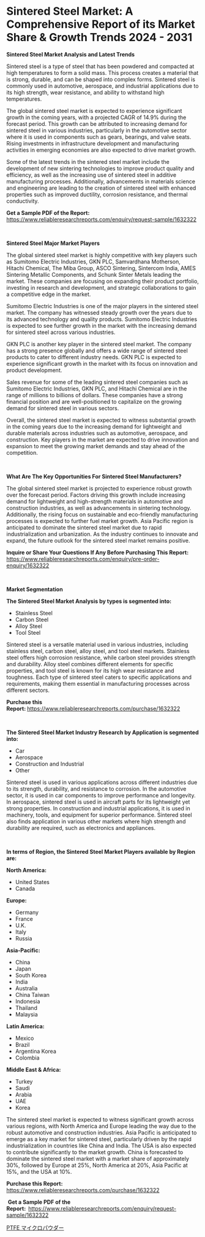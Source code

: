 <p><h1>Sintered Steel Market: A Comprehensive Report of its Market Share & Growth Trends 2024 - 2031</h1></p><p><strong>Sintered Steel Market Analysis and Latest Trends</strong></p>
<p><p>Sintered steel is a type of steel that has been powdered and compacted at high temperatures to form a solid mass. This process creates a material that is strong, durable, and can be shaped into complex forms. Sintered steel is commonly used in automotive, aerospace, and industrial applications due to its high strength, wear resistance, and ability to withstand high temperatures.</p><p>The global sintered steel market is expected to experience significant growth in the coming years, with a projected CAGR of 14.9% during the forecast period. This growth can be attributed to increasing demand for sintered steel in various industries, particularly in the automotive sector where it is used in components such as gears, bearings, and valve seats. Rising investments in infrastructure development and manufacturing activities in emerging economies are also expected to drive market growth.</p><p>Some of the latest trends in the sintered steel market include the development of new sintering technologies to improve product quality and efficiency, as well as the increasing use of sintered steel in additive manufacturing processes. Additionally, advancements in materials science and engineering are leading to the creation of sintered steel with enhanced properties such as improved ductility, corrosion resistance, and thermal conductivity.</p></p>
<p><strong>Get a Sample PDF of the Report:&nbsp;</strong> <a href="https://www.reliableresearchreports.com/enquiry/request-sample/1632322">https://www.reliableresearchreports.com/enquiry/request-sample/1632322</a></p>
<p>&nbsp;</p>
<p><strong>Sintered Steel Major Market Players</strong></p>
<p><p>The global sintered steel market is highly competitive with key players such as Sumitomo Electric Industries, GKN PLC, Samvardhana Motherson, Hitachi Chemical, The Miba Group, ASCO Sintering, Sintercom India, AMES Sintering Metallic Components, and Schunk Sinter Metals leading the market. These companies are focusing on expanding their product portfolio, investing in research and development, and strategic collaborations to gain a competitive edge in the market.</p><p>Sumitomo Electric Industries is one of the major players in the sintered steel market. The company has witnessed steady growth over the years due to its advanced technology and quality products. Sumitomo Electric Industries is expected to see further growth in the market with the increasing demand for sintered steel across various industries.</p><p>GKN PLC is another key player in the sintered steel market. The company has a strong presence globally and offers a wide range of sintered steel products to cater to different industry needs. GKN PLC is expected to experience significant growth in the market with its focus on innovation and product development.</p><p>Sales revenue for some of the leading sintered steel companies such as Sumitomo Electric Industries, GKN PLC, and Hitachi Chemical are in the range of millions to billions of dollars. These companies have a strong financial position and are well-positioned to capitalize on the growing demand for sintered steel in various sectors.</p><p>Overall, the sintered steel market is expected to witness substantial growth in the coming years due to the increasing demand for lightweight and durable materials across industries such as automotive, aerospace, and construction. Key players in the market are expected to drive innovation and expansion to meet the growing market demands and stay ahead of the competition.</p></p>
<p>&nbsp;</p>
<p><strong>What Are The Key Opportunities For Sintered Steel Manufacturers?</strong></p>
<p><p>The global sintered steel market is projected to experience robust growth over the forecast period. Factors driving this growth include increasing demand for lightweight and high-strength materials in automotive and construction industries, as well as advancements in sintering technology. Additionally, the rising focus on sustainable and eco-friendly manufacturing processes is expected to further fuel market growth. Asia Pacific region is anticipated to dominate the sintered steel market due to rapid industrialization and urbanization. As the industry continues to innovate and expand, the future outlook for the sintered steel market remains positive.</p></p>
<p><strong>Inquire or Share Your Questions If Any Before Purchasing This Report:</strong> <a href="https://www.reliableresearchreports.com/enquiry/pre-order-enquiry/1632322">https://www.reliableresearchreports.com/enquiry/pre-order-enquiry/1632322</a></p>
<p>&nbsp;</p>
<p><strong>Market Segmentation</strong></p>
<p><strong>The Sintered Steel Market Analysis by types is segmented into:</strong></p>
<p><ul><li>Stainless Steel</li><li>Carbon Steel</li><li>Alloy Steel</li><li>Tool Steel</li></ul></p>
<p><p>Sintered steel is a versatile material used in various industries, including stainless steel, carbon steel, alloy steel, and tool steel markets. Stainless steel offers high corrosion resistance, while carbon steel provides strength and durability. Alloy steel combines different elements for specific properties, and tool steel is known for its high wear resistance and toughness. Each type of sintered steel caters to specific applications and requirements, making them essential in manufacturing processes across different sectors.</p></p>
<p><strong>Purchase this Report:&nbsp;</strong><a href="https://www.reliableresearchreports.com/purchase/1632322">https://www.reliableresearchreports.com/purchase/1632322</a></p>
<p>&nbsp;</p>
<p><strong>The Sintered Steel Market Industry Research by Application is segmented into:</strong></p>
<p><ul><li>Car</li><li>Aerospace</li><li>Construction and Industrial</li><li>Other</li></ul></p>
<p><p>Sintered steel is used in various applications across different industries due to its strength, durability, and resistance to corrosion. In the automotive sector, it is used in car components to improve performance and longevity. In aerospace, sintered steel is used in aircraft parts for its lightweight yet strong properties. In construction and industrial applications, it is used in machinery, tools, and equipment for superior performance. Sintered steel also finds application in various other markets where high strength and durability are required, such as electronics and appliances.</p></p>
<p>&nbsp;</p>
<p><strong>In terms of Region, the Sintered Steel Market Players available by Region are:</strong></p>
<p>
    <p> <strong> North America: </strong>
        <ul>
            <li>United States</li>
            <li>Canada</li>
        </ul>
        </p> 
    <p> <strong> Europe: </strong>
        <ul>
            <li>Germany</li>
            <li>France</li>
            <li>U.K.</li>
            <li>Italy</li>
            <li>Russia</li>
        </ul>
        </p> 
    <p> <strong> Asia-Pacific: </strong>
        <ul>
            <li>China</li>
            <li>Japan</li>
            <li>South Korea</li>
            <li>India</li>
            <li>Australia</li>
            <li>China Taiwan</li>
            <li>Indonesia</li>
            <li>Thailand</li>
            <li>Malaysia</li>
        </ul>
        </p> 
    <p> <strong> Latin America: </strong>
        <ul>
            <li>Mexico</li>
            <li>Brazil</li>
            <li>Argentina Korea</li>
            <li>Colombia</li>
        </ul>
        </p> 
    <p> <strong> Middle East & Africa: </strong>
        <ul>
            <li>Turkey</li>
            <li>Saudi</li>
            <li>Arabia</li>
            <li>UAE</li>
            <li>Korea</li>
        </ul>
    </p>
    </p>
<p><p>The sintered steel market is expected to witness significant growth across various regions, with North America and Europe leading the way due to the robust automotive and construction industries. Asia Pacific is anticipated to emerge as a key market for sintered steel, particularly driven by the rapid industrialization in countries like China and India. The USA is also expected to contribute significantly to the market growth. China is forecasted to dominate the sintered steel market with a market share of approximately 30%, followed by Europe at 25%, North America at 20%, Asia Pacific at 15%, and the USA at 10%.</p></p>
<p><strong>Purchase this Report: </strong><a href="https://www.reliableresearchreports.com/purchase/1632322">https://www.reliableresearchreports.com/purchase/1632322</a></p>
<p>&nbsp;<strong>Get a Sample PDF of the Report:&nbsp;&nbsp;</strong><a href="https://www.reliableresearchreports.com/enquiry/request-sample/1632322">https://www.reliableresearchreports.com/enquiry/request-sample/1632322</a></p>
<p><strong></strong></p>
<p><p><a href="https://github.com/ppmazlotr77499/Market-Research-Report-List-1/blob/main/9076299193190.md">PTFE マイクロパウダー</a></p></p>